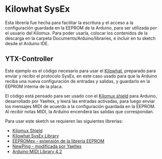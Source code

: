 # Kilowhat SysEx

Esta librería fue hecha para facilitar la escritura y el acceso a la configuración guardada en la EEPROM de la Arduino, para ser utilizada por el usuario del Kilomux.
Para poder usarla, colocar los contenidos de la descarga en la carpeta Documents/Arduino/libraries, e incluir en tu sketch desde el Arduino IDE.


## YTX-Controller
Este ejemplo es el código necesario para usar el [Kilowhat](http://wiki.yaeltex.com.ar/index.php?title=Kilowhat), preparado para enviar y recibir el protocolo SysEx, en este caso usado para que la Arduino reciba una nueva configuración de entradas y salidas, y guardarlo en la EEPROM interna de la placa.

El código está pensado para ser usado con el [Kilomux shield](http://wiki.yaeltex.com.ar/index.php?title=Kilomux_Shield) para Arduino, desarrollado por Yaeltex, y leerá las entradas activadas, para luego enviar los mensajes MIDI de acuerdo a la configuración guardada en la EEPROM.
Al recibir notas MIDI, la Arduino encenderá las salidas que correspondan.

Para usar este sketch se requieren las siguientes librerías:

* [Kilomux Shield](https://github.com/Yaeltex/kilomux-arduino-library/archive/master.zip)
* [Kilowhat SysEx Library](https://github.com/Yaeltex/kilowhat-arduino-library/archive/master.zip)
* [EEPROMex - extensión de la librería EEPROM](https://github.com/Yaeltex/kilowhat-arduino-library/blob/master/examples/libs/EEPROMEx.zip?raw=true)
* [NewPing - modificada por Yaeltex](https://github.com/Yaeltex/kilowhat-arduino-library/blob/master/examples/libs/NewPing.zip?raw=true)
* [Arduino MIDI Library 4.2](https://github.com/Yaeltex/kilowhat-arduino-library/blob/master/examples/libs/MIDI.zip?raw=true)